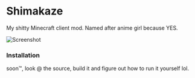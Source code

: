 # Shimakaze

My shitty Minecraft client mod. Named after anime girl because YES.

![Screenshot](https://raw.githubusercontent.com/gabixdev/shimakaze/master/assets/screenshot.png)

### Installation

soon™, look @ the source, build it and figure out how to run it yourself lol.
